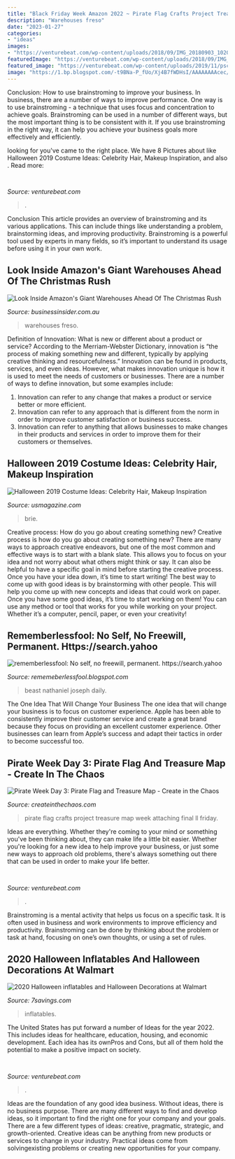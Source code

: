 ```yaml
---
title: "Black Friday Week Amazon 2022 ~ Pirate Flag Crafts Project Treasure Map Week Attaching Final Ll Friday"
description: "Warehouses freso"
date: "2023-01-27"
categories:
- "ideas"
images:
- "https://venturebeat.com/wp-content/uploads/2018/09/IMG_20180903_102034.jpg?w=800"
featuredImage: "https://venturebeat.com/wp-content/uploads/2018/09/IMG_20180903_102034.jpg?w=800"
featured_image: "https://venturebeat.com/wp-content/uploads/2019/11/pscamera2.jpg"
image: "https://1.bp.blogspot.com/-t9BNa-P_fUo/Xj4B7fWDHsI/AAAAAAAAcec/krkNgzW7Q8Aw_aFsAJlt-4CcgqpDl5liwCLcBGAsYHQ/s1600/Untitled374.png"
---
```



Conclusion: How to use brainstroming to improve your business.
In business, there are a number of ways to improve performance. One way is to use brainstroming - a technique that uses focus and concentration to achieve goals. Brainstroming can be used in a number of different ways, but the most important thing is to be consistent with it. If you use brainstroming in the right way, it can help you achieve your business goals more effectively and efficiently.

	

		
looking for  you've came to the right place. We have 8 Pictures about  like Halloween 2019 Costume Ideas: Celebrity Hair, Makeup Inspiration,  and also . Read more:
		
    
## 

<img loading=lazy src="https://venturebeat.com/wp-content/uploads/2018/09/IMG_20180903_102034.jpg?w=800" onerror="this.onerror=null;this.src='https://tse4.mm.bing.net/th?id=OIP.nNiGKA4hmFZJMbo95pvDlQHaFj&amp;pid=15.1';" alt="">

_Source: venturebeat.com_

>. 

	

Conclusion
This article provides an overview of brainstroming and its various applications. This can include things like understanding a problem, brainstorming ideas, and improving productivity. Brainstroming is a powerful tool used by experts in many fields, so it’s important to understand its usage before using it in your own work.

    
## Look Inside Amazon&#039;s Giant Warehouses Ahead Of The Christmas Rush

<img loading=lazy src="https://static.businessinsider.com/image/547caac7dd08956a088b4586/image.jpg" onerror="this.onerror=null;this.src='https://tse2.mm.bing.net/th?id=OIP.ozflCX9NroF4HFL16cBvkwHaFj&amp;pid=15.1';" alt="Look Inside Amazon&#039;s Giant Warehouses Ahead Of The Christmas Rush">

_Source: businessinsider.com.au_

>warehouses freso. 

	

Definition of Innovation: What is new or different about a product or service?
According to the Merriam-Webster Dictionary, innovation is “the process of making something new and different, typically by applying creative thinking and resourcefulness.” Innovation can be found in products, services, and even ideas. However, what makes innovation unique is how it is used to meet the needs of customers or businesses. There are a number of ways to define innovation, but some examples include: 
1. Innovation can refer to any change that makes a product or service better or more efficient.
2. Innovation can refer to any approach that is different from the norm in order to improve customer satisfaction or business success.
3. Innovation can refer to anything that allows businesses to make changes in their products and services in order to improve them for their customers or themselves.

    
## Halloween 2019 Costume Ideas: Celebrity Hair, Makeup Inspiration

<img loading=lazy src="https://www.usmagazine.com/wp-content/uploads/2019/10/Celeb-Halloween-Inspo-Brie-Larson-Slide.jpg?w=700&amp;quality=86&amp;strip=all" onerror="this.onerror=null;this.src='https://tse3.mm.bing.net/th?id=OIP.Aimt5-bGLkcNAADzhaa3fAHaJY&amp;pid=15.1';" alt="Halloween 2019 Costume Ideas: Celebrity Hair, Makeup Inspiration">

_Source: usmagazine.com_

>brie. 

	

Creative process: How do you go about creating something new?
Creative process is how do you go about creating something new? There are many ways to approach creative endeavors, but one of the most common and effective ways is to start with a blank slate. This allows you to focus on your idea and not worry about what others might think or say. It can also be helpful to have a specific goal in mind before starting the creative process. Once you have your idea down, it’s time to start writing! The best way to come up with good ideas is by brainstorming with other people. This will help you come up with new concepts and ideas that could work on paper. Once you have some good ideas, it’s time to start working on them! You can use any method or tool that works for you while working on your project. Whether it’s a computer, pencil, paper, or even your creativity!

    
## Rememberlessfool: No Self, No Freewill, Permanent. Https://search.yahoo

<img loading=lazy src="https://1.bp.blogspot.com/-t9BNa-P_fUo/Xj4B7fWDHsI/AAAAAAAAcec/krkNgzW7Q8Aw_aFsAJlt-4CcgqpDl5liwCLcBGAsYHQ/s1600/Untitled374.png" onerror="this.onerror=null;this.src='https://tse3.mm.bing.net/th?id=OIP.6F8Of9doEdVUfqV7A5NAugHaEK&amp;pid=15.1';" alt="rememberlessfool: No self, no freewill, permanent. https://search.yahoo">

_Source: rememeberlessfool.blogspot.com_

>beast nathaniel joseph daily. 

	

The One Idea That Will Change Your Business
The one idea that will change your business is to focus on customer experience. Apple has been able to consistently improve their customer service and create a great brand because they focus on providing an excellent customer experience. Other businesses can learn from Apple’s success and adapt their tactics in order to become successful too.

    
## Pirate Week Day 3: Pirate Flag And Treasure Map - Create In The Chaos

<img loading=lazy src="http://www.createinthechaos.com/wp-content/uploads/2015/03/pirate-crafts.jpg" onerror="this.onerror=null;this.src='https://tse3.mm.bing.net/th?id=OIP.gKuaCmUnX9isqP64gCHdtAHaLq&amp;pid=15.1';" alt="Pirate Week Day 3: Pirate Flag and Treasure Map - Create in the Chaos">

_Source: createinthechaos.com_

>pirate flag crafts project treasure map week attaching final ll friday. 

	

Ideas are everything. Whether they're coming to your mind or something you've been thinking about, they can make life a little bit easier. Whether you're looking for a new idea to help improve your business, or just some new ways to approach old problems, there's always something out there that can be used in order to make your life better.

    
## 

<img loading=lazy src="https://venturebeat.com/wp-content/uploads/2019/11/research5.jpg" onerror="this.onerror=null;this.src='https://tse3.mm.bing.net/th?id=OIP.lHbmAp9WvgvTKMfVQSQoIwHaCs&amp;pid=15.1';" alt="">

_Source: venturebeat.com_

>. 

	

Brainstroming is a mental activity that helps us focus on a specific task. It is often used in business and work environments to improve efficiency and productivity. Brainstroming can be done by thinking about the problem or task at hand, focusing on one’s own thoughts, or using a set of rules.

    
## 2020 Halloween Inflatables And Halloween Decorations At Walmart

<img loading=lazy src="https://835298.smushcdn.com/1708191/wp-content/uploads/2020/09/hallo.jpg?size=684x499&amp;lossy=1&amp;strip=1&amp;webp=1" onerror="this.onerror=null;this.src='https://tse2.mm.bing.net/th?id=OIP.cJBttYF2B3_fe6eeTCNd7AHaFZ&amp;pid=15.1';" alt="2020 Halloween inflatables and Halloween Decorations at Walmart">

_Source: 7savings.com_

>inflatables. 

	

The United States has put forward a number of Ideas for the year 2022. This includes ideas for healthcare, education, housing, and economic development. Each idea has its ownPros and Cons, but all of them hold the potential to make a positive impact on society.

    
## 

<img loading=lazy src="https://venturebeat.com/wp-content/uploads/2019/11/pscamera2.jpg" onerror="this.onerror=null;this.src='https://tse2.mm.bing.net/th?id=OIP.qOm0zofeydK9rCHNG3kcAQHaD_&amp;pid=15.1';" alt="">

_Source: venturebeat.com_

>. 

	

Ideas are the foundation of any good idea business. Without ideas, there is no business purpose. There are many different ways to find and develop ideas, so it important to find the right one for your company and your goals. There are a few different types of ideas: creative, pragmatic, strategic, and growth-oriented. Creative ideas can be anything from new products or services to change in your industry. Practical ideas come from solvingexisting problems or creating new opportunities for your company.


